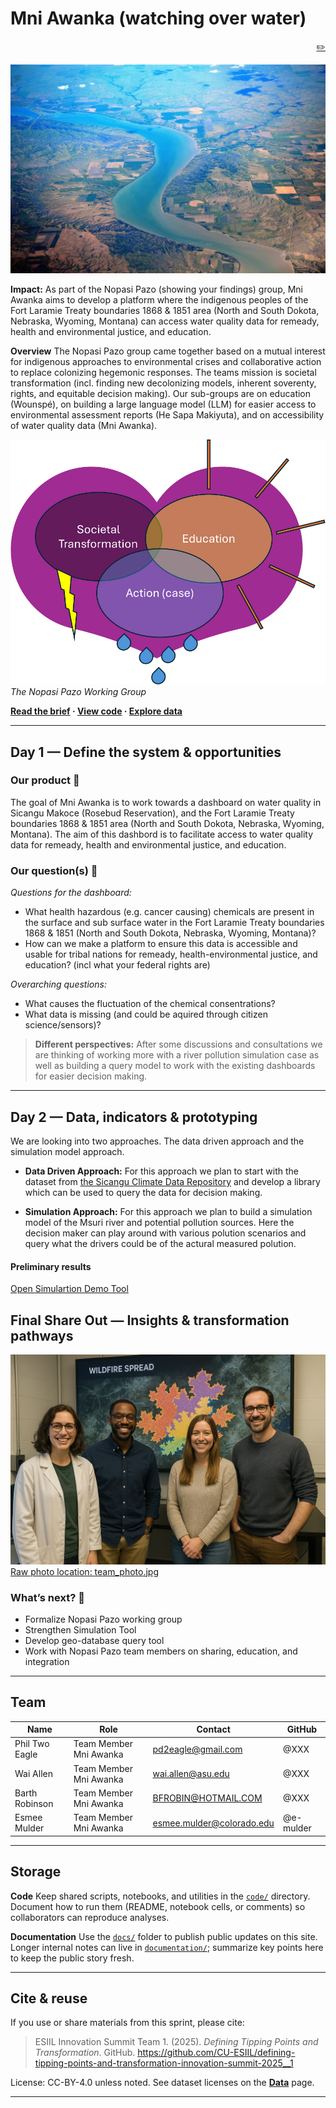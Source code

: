 # Mni Awanka (watching over water)

<p style="text-align: right;"><a href="https://github.com/CU-ESIIL/defining-tipping-points-and-transformation-innovation-summit-2025__1/edit/main/docs/index.md" title="Edit this page">✏️</a></p>

<!-- =========================================================
HERO (Swap hero.jpg, title, strapline, and the three links)
========================================================= -->

![Wide banner of the study system](assets/River_image.jpg)

**Impact:** 
As part of the Nopasi Pazo (showing your findings) group, Mni Awanka aims to develop a platform where the indigenous peoples of the Fort Laramie Treaty boundaries 1868 & 1851 area (North and South Dokota, Nebraska, Wyoming, Montana) can access water quality data for remeady, health and environmental justice, and education. 

**Overview**
The Nopasi Pazo group came together based on a mutual interest for indigenous approaches to environmental crises and collaborative action to replace colonizing hegemonic responses. The teams mission is societal transformation (incl. finding new decolonizing models, inherent soverenty, rights, and equitable decision making). Our sub-groups are on education (Wounspé), on building a large language model (LLM) for easier access to environmental assessment reports (He Sapa Makiyuta), and on accessibility of water quality data (Mni Awanka).  

![Whiteboard brainstorm (replace this)](assets/Working_Group_Approach.png)
*The Nopasi Pazo Working Group*

**[Read the brief](assets/Seven%20ways%20to%20measure%20fire%20polygon%20velocity-4.pdf) · [View code](https://github.com/CU-ESIIL/defining-tipping-points-and-transformation-innovation-summit-2025__1/blob/main/code/prism_quicklook.py) · [Explore data](https://github.com/CU-ESIIL/defining-tipping-points-and-transformation-innovation-summit-2025__1/blob/main/code/prism_quicklook.py)**

---

## Day 1 — Define the system & opportunities

### Our product 📣
The goal of Mni Awanka is to work towards a dashboard on water quality in Sicangu Makoce (Rosebud Reservation), and the Fort Laramie Treaty boundaries 1868 & 1851 area (North and South Dokota, Nebraska, Wyoming, Montana). The aim of this dashbord is to facilitate access to water quality data for remeady, health and environmental justice, and education. 

### Our question(s) 📣
*Questions for the dashboard:*
- What health hazardous (e.g. cancer causing) chemicals are present in the surface and sub surface water in the Fort Laramie Treaty boundaries 1868 & 1851 (North and South Dokota, Nebraska, Wyoming, Montana)?
- How can we make a platform to ensure this data is accessible and usable for tribal nations for remeady, health-environmental justice, and education? (incl what your federal rights are)

*Overarching questions:*
- What causes the fluctuation of the chemical consentrations?
- What data is missing (and could be aquired through citizen science/sensors)?

> **Different perspectives:** 
After some discussions and consultations we are thinking of working more with a river pollution simulation case as well as building a query model to work with the existing dashboards for easier decision making.
---

## Day 2 — Data, indicators & prototyping
We are looking into two approaches. The data driven approach and the simulation model approach.

- **Data Driven Approach:** For this approach we plan to start with the dataset from [the Sicangu Climate Data Repository](https://sicangudata.org/?submit=Yes%2C+I+am+a+human&ishuman=yes) and develop a library which can be used to query the data for decision making.

- **Simulation Approach:** For this approach we plan to build a simulation model of the Msuri river and potential pollution sources. Here the decision maker can play around with various polution scenarios and query what the drivers could be of the actural measured polution.
  
#### Preliminary results
[Open Simulartion Demo Tool](https://chatgpt.com/canvas/shared/68d4b8c79ff08191ba99fce6908c2cc9)  

## Final Share Out — Insights & transformation pathways

![Team photo at start of Day 3](assets/team_photo.jpg)
[Raw photo location: team_photo.jpg](https://github.com/CU-ESIIL/defining-tipping-points-and-transformation-innovation-summit-2025__1/blob/main/docs/assets/team_photo.jpg)

### What’s next? 📣
- Formalize Nopasi Pazo working group
- Strengthen Simulation Tool
- Develop geo-database query tool
- Work with Nopasi Pazo team members on sharing, education, and integration

---

## Team
| Name | Role | Contact | GitHub |
|------|------|---------|--------|
| Phil Two Eagle | Team Member Mni Awanka| pd2eagle@gmail.com | @XXX |
| Wai Allen | Team Member Mni Awanka| wai.allen@asu.edu | @XXX |
| Barth Robinson | Team Member Mni Awanka| BFROBIN@HOTMAIL.COM | @XXX |
| Esmee Mulder | Team Member Mni Awanka| esmee.mulder@colorado.edu | @e-mulder |

---

## Storage

**Code**
Keep shared scripts, notebooks, and utilities in the [`code/`](https://github.com/CU-ESIIL/defining-tipping-points-and-transformation-innovation-summit-2025__1/tree/main/code) directory. Document how to run them (README, notebook cells, or comments) so collaborators can reproduce analyses.

**Documentation**
Use the [`docs/`](https://github.com/CU-ESIIL/defining-tipping-points-and-transformation-innovation-summit-2025__1/tree/main/docs) folder to publish public updates on this site. Longer internal notes can live in [`documentation/`](https://github.com/CU-ESIIL/defining-tipping-points-and-transformation-innovation-summit-2025__1/tree/main/documentation); summarize key points here to keep the public story fresh.

---

## Cite & reuse
If you use or share materials from this sprint, please cite:

> ESIIL Innovation Summit Team 1. (2025). *Defining Tipping Points and Transformation*. GitHub. https://github.com/CU-ESIIL/defining-tipping-points-and-transformation-innovation-summit-2025__1

License: CC-BY-4.0 unless noted. See dataset licenses on the **[Data](data.md)** page.

---

<!-- EDIT HINTS
- Upload images to docs/assets/ and reference as assets/filename.png
- Keep GIFs under ~4 MB for smooth playback
- Use headings + bullets for scannability -->
